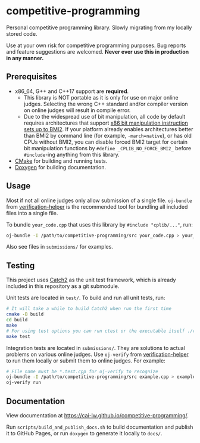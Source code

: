 # competitive-programming
Personal competitive programming library. Slowly migrating from my locally stored code.

Use at your own risk for competitive programming purposes. Bug reports and feature suggestions are welcomed.
**Never ever use this in production in any manner.**

## Prerequisites
* x86_64, G++ and C++17 support are **required**.
  * This library is NOT portable as it is only for use on major online judges.
    Selecting the wrong C++ standard and/or compiler version on online judges will result in compile error.
  * Due to the widespread use of bit manipulation, all code by default requires architectures that support
    [x86 bit manipulation instruction sets up to BMI2](https://en.wikipedia.org/wiki/X86_Bit_manipulation_instruction_set#BMI2_(Bit_Manipulation_Instruction_Set_2)).
    If your platform already enables architectures better than BMI2 by command line (for example, `-march=native`),
    or has old CPUs without BMI2, you can disable forced BMI2 target for certain bit manipulation functions
    by `#define _CPLIB_NO_FORCE_BMI2_` before `#include`-ing anything from this library.
* [CMake](https://cmake.org/) for building and running tests.
* [Doxygen](https://www.doxygen.nl/) for building documentation.

## Usage
Most if not all online judges only allow submission of a single file.
`oj-bundle` from [verification-helper](https://github.com/online-judge-tools/verification-helper)
is the recommended tool for bundling all included files into a single file.

To bundle `your_code.cpp` that uses this library by `#include "cplib/..."`, run:
```sh
oj-bundle -I /path/to/competitive-programming/src your_code.cpp > your_code.bundle.cpp
```

Also see files in `submissions/` for examples.

## Testing
This project uses [Catch2](https://github.com/catchorg/Catch2) as the unit test framework, which is already
included in this repository as a git submodule. 

Unit tests are located in `test/`. To build and run all unit tests, run:
```sh
# It will take a while to build Catch2 when run the first time
cmake -B build
cd build
make
# For using test options you can run ctest or the executable itself ./run_tests
make test
```

Integration tests are located in `submissions/`. They are solutions to actual problems on various online judges.
Use `oj-verify` from [verification-helper](https://github.com/online-judge-tools/verification-helper) to run them
locally or submit them to online judges. For example:
```sh
# File name must be *.test.cpp for oj-verify to recognize
oj-bundle -I /path/to/competitive-programming/src example.cpp > example.test.cpp
oj-verify run
```

## Documentation
View documentation at https://cai-lw.github.io/competitive-programming/.

Run `scripts/build_and_publish_docs.sh` to build documentation and publish it to GitHub Pages, or run `doxygen` to
generate it locally to `docs/`.
